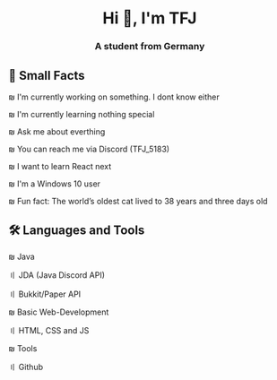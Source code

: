 <h1 align="center">Hi 👋, I'm TFJ</h1>
<h3 align="center">A student from Germany</h3>

## 🔰 Small Facts
₪ I'm currently working on something. I dont know either

₪ I'm currently learning nothing special

₪ Ask me about everthing

₪ You can reach me via Discord (TFJ_5183)

₪ I want to learn React next

₪ I'm a Windows 10 user

₪ Fun fact: The world’s oldest cat lived to 38 years and three days old


## 🛠 Languages and Tools
₪ Java

〢 JDA (Java Discord API)

〢 Bukkit/Paper API

₪ Basic Web-Development

〢 HTML, CSS and JS

₪ Tools

〢 Github
